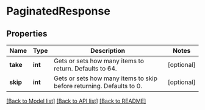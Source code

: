 # PaginatedResponse

## Properties
Name | Type | Description | Notes
------------ | ------------- | ------------- | -------------
**take** | **int** | Gets or sets how many items to return. Defaults to 64. | [optional] 
**skip** | **int** | Gets or sets how many items to skip before returning. Defaults to 0. | [optional] 

[[Back to Model list]](../README.md#documentation-for-models) [[Back to API list]](../README.md#documentation-for-api-endpoints) [[Back to README]](../README.md)


